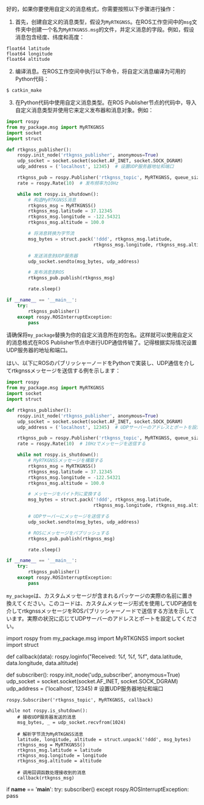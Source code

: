 好的，如果你要使用自定义的消息格式，你需要按照以下步骤进行操作：

1. 首先，创建自定义的消息类型，假设为`MyRTKGNSS`。在ROS工作空间中的`msg`文件夹中创建一个名为`MyRTKGNSS.msg`的文件，并定义消息的字段。例如，假设消息包含经度、纬度和高度：

```
float64 latitude
float64 longitude
float64 altitude
```

2. 编译消息。在ROS工作空间中执行以下命令，将自定义消息编译为可用的Python代码：

```
$ catkin_make
```

3. 在Python代码中使用自定义消息类型。在ROS Publisher节点的代码中，导入自定义消息类型并使用它来定义发布器和消息对象。例如：

```python
import rospy
from my_package.msg import MyRTKGNSS
import socket
import struct

def rtkgnss_publisher():
    rospy.init_node('rtkgnss_publisher', anonymous=True)
    udp_socket = socket.socket(socket.AF_INET, socket.SOCK_DGRAM)
    udp_address = ('localhost', 12345)  # 设置UDP服务器地址和端口

    rtkgnss_pub = rospy.Publisher('rtkgnss_topic', MyRTKGNSS, queue_size=10)
    rate = rospy.Rate(10)  # 发布频率为10Hz

    while not rospy.is_shutdown():
        # 构造MyRTKGNSS消息
        rtkgnss_msg = MyRTKGNSS()
        rtkgnss_msg.latitude = 37.12345
        rtkgnss_msg.longitude = -122.54321
        rtkgnss_msg.altitude = 100.0

        # 将消息转换为字节流
        msg_bytes = struct.pack('!ddd', rtkgnss_msg.latitude,
                                rtkgnss_msg.longitude, rtkgnss_msg.altitude)

        # 发送消息到UDP服务器
        udp_socket.sendto(msg_bytes, udp_address)

        # 发布消息到ROS
        rtkgnss_pub.publish(rtkgnss_msg)

        rate.sleep()

if __name__ == '__main__':
    try:
        rtkgnss_publisher()
    except rospy.ROSInterruptException:
        pass
```

请确保将`my_package`替换为你的自定义消息所在的包名。这样就可以使用自定义的消息格式在ROS Publisher节点中进行UDP通信传输了。记得根据实际情况设置UDP服务器的地址和端口。




はい、以下にROSのパブリッシャーノードをPythonで実装し、UDP通信を介してrtkgnssメッセージを送信する例を示します：

```python
import rospy
from my_package.msg import MyRTKGNSS
import socket
import struct

def rtkgnss_publisher():
    rospy.init_node('rtkgnss_publisher', anonymous=True)
    udp_socket = socket.socket(socket.AF_INET, socket.SOCK_DGRAM)
    udp_address = ('localhost', 12345)  # UDPサーバーのアドレスとポートを設定

    rtkgnss_pub = rospy.Publisher('rtkgnss_topic', MyRTKGNSS, queue_size=10)
    rate = rospy.Rate(10)  # 10Hzでメッセージを送信する

    while not rospy.is_shutdown():
        # MyRTKGNSSメッセージを構築する
        rtkgnss_msg = MyRTKGNSS()
        rtkgnss_msg.latitude = 37.12345
        rtkgnss_msg.longitude = -122.54321
        rtkgnss_msg.altitude = 100.0

        # メッセージをバイト列に変換する
        msg_bytes = struct.pack('!ddd', rtkgnss_msg.latitude,
                                rtkgnss_msg.longitude, rtkgnss_msg.altitude)

        # UDPサーバーにメッセージを送信する
        udp_socket.sendto(msg_bytes, udp_address)

        # ROSにメッセージをパブリッシュする
        rtkgnss_pub.publish(rtkgnss_msg)

        rate.sleep()

if __name__ == '__main__':
    try:
        rtkgnss_publisher()
    except rospy.ROSInterruptException:
        pass
```

`my_package`は、カスタムメッセージが含まれるパッケージの実際の名前に置き換えてください。このコードは、カスタムメッセージ形式を使用してUDP通信を介してrtkgnssメッセージをROSパブリッシャーノードで送信する方法を示しています。実際の状況に応じてUDPサーバーのアドレスとポートを設定してください。



import rospy
from my_package.msg import MyRTKGNSS
import socket
import struct

def callback(data):
    rospy.loginfo("Received: %f, %f, %f", data.latitude, data.longitude, data.altitude)

def subscriber():
    rospy.init_node('udp_subscriber', anonymous=True)
    udp_socket = socket.socket(socket.AF_INET, socket.SOCK_DGRAM)
    udp_address = ('localhost', 12345)  # 设置UDP服务器地址和端口

    rospy.Subscriber('rtkgnss_topic', MyRTKGNSS, callback)

    while not rospy.is_shutdown():
        # 接收UDP服务器发送的消息
        msg_bytes, _ = udp_socket.recvfrom(1024)

        # 解析字节流为MyRTKGNSS消息
        latitude, longitude, altitude = struct.unpack('!ddd', msg_bytes)
        rtkgnss_msg = MyRTKGNSS()
        rtkgnss_msg.latitude = latitude
        rtkgnss_msg.longitude = longitude
        rtkgnss_msg.altitude = altitude

        # 调用回调函数处理接收到的消息
        callback(rtkgnss_msg)

if __name__ == '__main__':
    try:
        subscriber()
    except rospy.ROSInterruptException:
        pass

